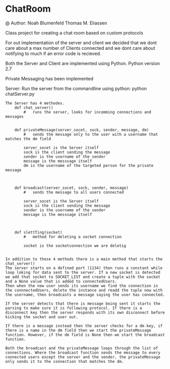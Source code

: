 # ChatRoom
@ Author: 
    Noah Blumenfeld
    Thomas M. Eliassen 

Class project for creating a chat room based on custom protocols

For out implementation of the server and client we decided that we dont care about a max number of Clients connected
and we dont care about notifying to much if an error code is recieved.

Both the Server and Client are implemented using Python.
Python version 2.7

Private Messaging has been implemented


Server:
    Run the server from the commandline using python:
        python chatServer.py

    The Server has 4 methodes.
        def chat_server()
            #   runs the server, looks for incomming connections and messages


        def privateMessage(server_socet, sock, sender, message, dm)
            #   sends the message only to the user with a username that matches the dm field

            server_socet is the Server itself
            sock is the client sending the message
            sender is the username of the sender
            message is the messsage itself
            dm is the username of the targeted person for the private message



        def broadcast(server_socet, sock, sender, message)      
            #   sends the message to all users connected

            server_socet is the Server itself
            sock is the client sending the message
            sender is the username of the sender
            message is the messsage itself            



        def slettTing(socket)                                   
            #   method for deleting a socket connection

            socket is the socketconnection we are deletig


    In addition to these 4 methods there is a main method that starts the chat_server()
    The server starts on a defined port (1134) then runs a constant while loop loking for data sent to the server. If a new socket is detected we add that socket to SOCKET_LIST and create a tuple with the socket and a None value that is added to connectedUsers.
    Then when the new user sends its username we find the connection in the connnectedUsers, delete the instance and readd the tuple now with the username, then broadcasts a message saying the user has connected.
    
    If the server detects that there is message being sent it starts the parsing to make sure it is following protocol. If there is a disconnect key then the server responds with its own disconnect before kicking the socket and user out.

    If there is a message instead then the server checks for a dm key, if there is a name in the dm field then we start the privateMessage function. However, if the dm field is None then we start the broadcast function.

    Both the broadcast and the privateMessage loops through the list of connections. Where the broadcast function sends the message to every connected users except the server and the sender, the privateMessage only sends it to the connection that matches the dm.

    


    

